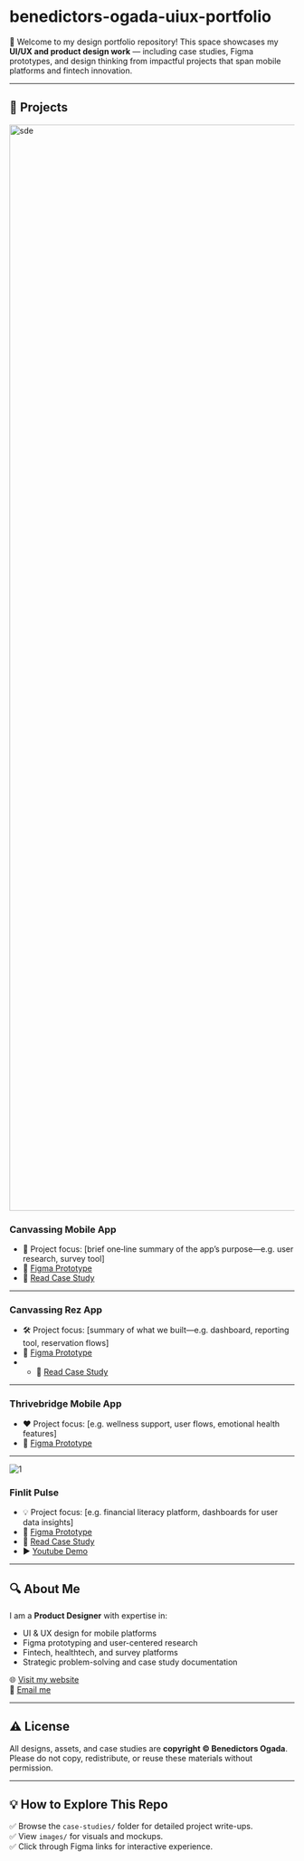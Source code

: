 # benedictors-ogada-uiux-portfolio
👋 Welcome to my design portfolio repository! This space showcases my **UI/UX and product design work** — including case studies, Figma prototypes, and design thinking from impactful projects that span mobile platforms and fintech innovation.

---

## 📝 Projects
<img width="1920" alt="sde" src="https://github.com/user-attachments/assets/ee48e9ca-1742-4eb7-86ae-127974ea25c4" />

### Canvassing Mobile App
- 🚀 Project focus: [brief one‑line summary of the app’s purpose—e.g. user research, survey tool]
- 🔗 [Figma Prototype](https://www.figma.com/proto/9aycEO3LXBjG401XRf540W/Canvassing-Case-Study?node-id=29-2906&t=uJyo9gXjfLq5LccS-1)
- 📄 [Read Case Study](https://www.figma.com/deck/7Nb7XGL4JGT6mFF72YnyGy/Canvassing-Pitchdeck?node-id=12-1885&t=qoIX9L7tqXmSBP0D-1) 

---

### Canvassing Rez App
- 🛠️ Project focus: [summary of what we built—e.g. dashboard, reporting tool, reservation flows]
- 🔗 [Figma Prototype](https://www.figma.com/proto/2dAc8Q7eJhmqsJFUoUBBM0/Canvassing-Web-App?node-id=849-37664&t=Cy9n9CV8RHEVc9W5-1)
- - 📄 [Read Case Study](https://www.figma.com/deck/7Nb7XGL4JGT6mFF72YnyGy/Canvassing-Pitchdeck?node-id=12-1885&t=qoIX9L7tqXmSBP0D-1) 

---

### Thrivebridge Mobile App
- ❤️ Project focus: [e.g. wellness support, user flows, emotional health features]
- 🔗 [Figma Prototype](https://www.figma.com/proto/BwrBMaIT3ZulYrdmBcG5GT/ThriveBridge?node-id=1-5089&t=6fXScJDnu9RUhDHP-1)

---
![1](https://github.com/user-attachments/assets/c533cc7a-5b8e-4384-b212-c13d86705472)

### Finlit Pulse
- 💡 Project focus: [e.g. financial literacy platform, dashboards for user data insights]
- 🔗 [Figma Prototype](https://www.figma.com/proto/EuTIr7lXngLJRq63EMDqt6/Projects?node-id=3-161&t=AWAxNjyWGlOh4aOT-1)
- 📄 [Read Case Study](https://www.figma.com/deck/7g5UdCRW6I8wvg39dMMz6n/Finlit-Pulse?node-id=12-1885&t=KX9SY0VbiykyHIG8-1)
- ▶️ [Youtube Demo](https://youtu.be/uW8S9oo7U64)

---

## 🔍 About Me
I am a **Product Designer** with expertise in:
- UI & UX design for mobile platforms
- Figma prototyping and user-centered research
- Fintech, healthtech, and survey platforms
- Strategic problem-solving and case study documentation

🌐 [Visit my website](https://designbyog.framer.website/)  
📧 [Email me](mailto:benwrites20@gmail.com)

---

## ⚠️ License
All designs, assets, and case studies are **copyright © Benedictors Ogada**.  
Please do not copy, redistribute, or reuse these materials without permission.

---

## 💡 How to Explore This Repo
✅ Browse the `case-studies/` folder for detailed project write-ups.  
✅ View `images/` for visuals and mockups.  
✅ Click through Figma links for interactive experience.
